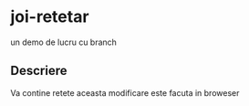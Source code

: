 # joi-retetar

un demo de lucru cu branch

## Descriere

Va contine retete
aceasta modificare este facuta in broweser
